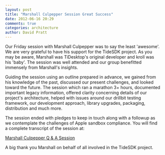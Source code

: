 ```yaml
---
layout: post
title: "Marshall Culpepper Session Great Success"
date: 2012-06-16 20:29
comments: true
categories: architecture
author: David Pratt
---
```


Our Friday session with Marshall Culpepper was to say the least 'awesome'. We are very grateful to have his support for the TideSDK project. As you may be aware, Marshall was TiDesktop's original developer and kroll was his 'baby'. The session was well attended and our group benefitted immensely from Marshall's insights.

Guiding the session using an outline prepared in advance, we gained from his knowledge of the past, discussed our present challenges, and looked toward the future. The session which ran a marathon 3+ hours, documented important legacy information, offered clarity concerning details of our project's architecture, helped with issues around our drillbit testing framework, our development approach, library upgrades, packaging, distribution and much more. 

The session ended with pledges to keep in touch along with a followup as we contemplate the challenges of Apple sandbox compliance. You will find a complete transcript of the session at:

[Marshall Culpepper Q & A Session](https://github.com/TideSDK/TideSDK/wiki/Q-&-A-with-Marshall-Culpepper)

A big thank you Marshall on behalf of all involved in the TideSDK project.
